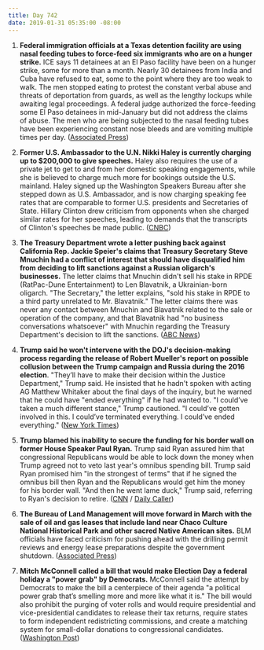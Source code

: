```yaml
---
title: Day 742
date: 2019-01-31 05:35:00 -08:00
---
```


1. **Federal immigration officials at a Texas detention facility are using nasal feeding tubes to force-feed six immigrants who are on a hunger strike.** ICE says 11 detainees at an El Paso facility have been on a hunger strike, some for more than a month. Nearly 30 detainees from India and Cuba have refused to eat, some to the point where they are too weak to walk. The men stopped eating to protest the constant verbal abuse and threats of deportation from guards, as well as the lengthy lockups while awaiting legal proceedings. A federal judge authorized the force-feeding  some El Paso detainees in mid-January but did not address the claims of abuse. The men who are being subjected to the nasal feeding tubes have been experiencing constant nose bleeds and are vomiting multiple times per day. ([Associated Press](https://apnews.com/c4b201dac8bf48eba17485a5c357b810))

2. **Former U.S. Ambassador to the U.N. Nikki Haley is currently charging up to $200,000 to give speeches.** Haley also requires the use of a private jet to get to and from her domestic speaking engagements, while she is believed to charge much more for bookings outside the U.S. mainland. Haley signed up the Washington Speakers Bureau after she stepped down as U.S. Ambassador, and is now charging speaking fee rates that are comparable to former U.S. presidents and Secretaries of State. Hillary Clinton drew criticism from opponents when she charged similar rates for her speeches, leading to demands that the transcripts of Clinton's speeches be made public. ([CNBC](https://www.cnbc.com/2019/01/30/ex-un-ambassador-nikki-haley-charging-200000-per-speaking-gig.html))

3. **The Treasury Department wrote a letter pushing back against California Rep. Jackie Speier's claims that Treasury Secretary Steve Mnuchin had a conflict of interest that should have disqualified him from deciding to lift sanctions against a Russian oligarch's businesses.** The letter claims that Mnuchin didn't sell his stake in RPDE (RatPac-Dune Entertainment) to Len Blavatnik, a Ukrainian-born oligarch. "The Secretary," the letter explains, "sold his stake in RPDE to a third party unrelated to Mr. Blavatnik." The letter claims there was never any contact between Mnuchin and Blavatnik related to the sale or operation of the company, and that Blavatnik had "no business conversations whatsoever" with Mnuchin regarding the Treasury Department's decision to lift the sanctions. ([ABC News](https://abcnews.go.com/Politics/treasury-disputes-democrats-allegation-mnuchin-conflict-interest/story?id=60741398))

4. **Trump said he won't intervene with the DOJ's decision-making process regarding the release of Robert Mueller's report on possible collusion between the Trump campaign and Russia during the 2016 election**. "They’ll have to make their decision within the Justice Department," Trump said. He insisted that he hadn't spoken with acting AG Matthew Whitaker about the final days of the inquiry, but he warned that he could have "ended everything" if he had wanted to. "I could’ve taken a much different stance," Trump cautioned. "I could’ve gotten involved in this. I could’ve terminated everything. I could’ve ended everything." ([New York Times](https://www.nytimes.com/2019/01/31/us/politics/trump-special-counsel-report.html))

5. **Trump blamed his inability to secure the funding for his border wall on former House Speaker Paul Ryan.** Trump said Ryan assured him that congressional Republicans would be able to lock down the money when Trump agreed not to veto last year's omnibus spending bill. Trump said Ryan promised him "in the strongest of terms" that if he signed the omnibus bill then Ryan and the Republicans would get him the money for his border wall. "And then he went lame duck," Trump said, referring to Ryan's decision to retire. ([CNN](https://www.cnn.com/2019/01/30/politics/trump-paul-ryan-border-wall/index.html) / [Daily Caller](https://dailycaller.com/2019/01/30/trump-blames-paul-ryan-wall-funding/))

6. **The Bureau of Land Management will move forward in March with the sale of oil and gas leases that include land near Chaco Culture National Historical Park and other sacred Native American sites.** BLM officials have faced criticism for pushing ahead with the drilling permit reviews and energy lease preparations despite the government shutdown. ([Associated Press](https://apnews.com/cb5aa97fc7b243a3baef02a3ab1ff0f4))

7. **Mitch McConnell called a bill that would make Election Day a federal holiday a "power grab" by Democrats.** McConnell said the attempt by Democrats to make the bill a centerpiece of their agenda "a political power grab that’s smelling more and more like what it is." The bill would also prohibit the purging of voter rolls and would require presidential and vice-presidential candidates to release their tax returns, require states to form independent redistricting commissions, and create a matching system for small-dollar donations to congressional candidates. ([Washington Post](http://www.washingtonpost.com/politics/mcconnell-says-bill-that-would-make-election-day-a-federal-holiday-is-a-power-grab-by-democrats/2019/01/30/57421dd6-24bd-11e9-ad53-824486280311_story.html))